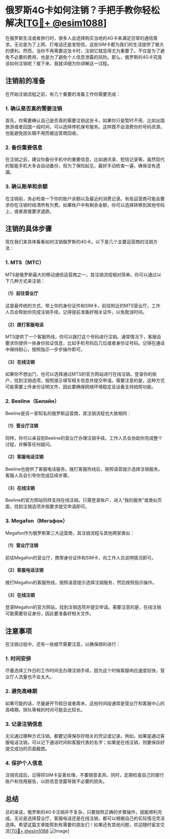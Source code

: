 # 俄罗斯4G卡如何注销？手把手教你轻松解决[[TG💪+ @esim1088](https://t.me/s/esim1088)]

在俄罗斯生活或者旅行时，很多人会选择购买当地的4G卡来满足日常的通信需求。无论是为了上网、打电话还是发短信，这些SIM卡都为我们的生活提供了极大的便利。然而，当你不再需要这张卡时，注销它就显得尤为重要了。不仅是为了避免不必要的费用，也是为了避免个人信息泄露的风险。那么，俄罗斯的4G卡究竟该如何注销呢？接下来，我就详细为你讲解这一过程。

## 注销前的准备

在开始注销流程之前，有几个重要的准备工作你需要完成：

### 1. 确认是否真的需要注销

首先，你需要确认自己是否真的需要注销这张卡。如果你只是暂时不用，比如出国旅游或者回国一段时间，可以选择停机保号服务。这样既不会浪费你的号码资源，也能避免因长期不用而被运营商回收。

### 2. 备份重要信息

在注销之前，建议你备份手机中的重要信息，比如通讯录、短信记录等。虽然现代的智能手机大多会自动备份，但为了保险起见，最好手动检查一遍，确保没有遗漏。

### 3. 确认账单和余额

在注销前，务必检查一下你的账户余额以及最近的消费记录。有些运营商可能会要求你在注销时结清所有欠费。如果账户中有剩余金额，你可以选择转移到其他号码上，或者直接要求退款。

## 注销的具体步骤

现在我们来具体看看如何注销俄罗斯的4G卡。以下是几个主要运营商的注销方法：

### 1. MTS（МТС）

MTS是俄罗斯最大的移动通信运营商之一，其注销流程相对简单。你可以通过以下几种方式来注销：

#### （1）前往营业厅

这是最传统的方式。带上你的身份证件和SIM卡，前往附近的MTS营业厅。工作人员会帮助你完成注销手续。记得提前准备好相关证件，以免耽误时间。

#### （2）拨打客服电话

MTS提供了一个客服热线，你可以拨打这个号码进行注销。通常情况下，客服会要求你提供一些身份验证信息，比如手机号码后几位或者身份证号码。记得在通话中保持耐心，按照指示一步步操作即可。

#### （3）在线注销

如果你不想出门，也可以选择通过MTS的官方网站进行在线注销。登录你的账户，找到注销选项，按照提示填写相关信息并提交申请。需要注意的是，这种方式可能需要上传身份证明文件，因此要确保网络环境稳定且设备支持拍照功能。

### 2. Beeline（Билайн）

Beeline是另一家知名的俄罗斯运营商，其注销流程也大致相同：

#### （1）营业厅注销

同样，你可以亲自到Beeline的营业厅办理注销手续。工作人员会协助你完成整个过程，并解答任何疑问。

#### （2）客服电话注销

Beeline也提供了客服电话服务。拨打客服热线后，按照语音提示选择注销服务。客服人员会引导你完成后续步骤。

#### （3）在线注销

Beeline的官方网站同样支持在线注销。只需登录账户，进入“我的服务”或类似页面，找到注销选项并按要求提交申请即可。

### 3. Megafon（Мегафон）

Megafon作为俄罗斯第三大运营商，其注销流程与其他两家类似：

#### （1）营业厅注销

前往Megafon的营业厅，携带身份证件和SIM卡，向工作人员说明情况即可。

#### （2）客服电话注销

拨打Megafon的客服热线，按照语音提示选择注销服务，然后按照指示操作。

#### （3）在线注销

登录Megafon的官方网站，找到注销选项并提交申请。需要注意的是，在线注销可能需要验证身份，因此要准备好相关文件。

## 注意事项

在注销过程中，还有一些细节需要注意，以确保顺利进行：

### 1. 时间安排

尽量选择工作日的工作时间去办理注销手续，因为这个时候客服响应速度较快，营业厅人流量也不会太大。

### 2. 避免高峰期

如果可能的话，尽量避开节假日或者周末，这些时间段通常是营业厅和客服中心的高峰期，排队等候的时间可能会比较长。

### 3. 记录注销信息

无论通过哪种方式注销，都要记得保存好相关的凭证或记录。例如，如果是通过客服电话注销，可以记下通话时间和客服代表的名字；如果是在线注销，则要保存好提交成功的页面截图。

### 4. 保护个人信息

注销完成后，记得将SIM卡妥善处理，不要随意丢弃。同时，定期检查自己的银行账户和信用报告，以防信息泄露导致不必要的损失。

## 总结

总的来说，俄罗斯的4G卡注销并不复杂，只要按照正确的步骤操作，就能顺利完成。无论是选择营业厅、客服电话还是在线注销，都可以根据自己的实际情况灵活选择。希望这篇文章能帮到有需要的朋友们！如果还有其他问题，欢迎随时留言交流[[TG💪+ @esim1088](https://t.me/s/esim1088) ![Image](https://i.postimg.cc/4NQfJmqS/Snipaste-2025-05-13-00-14-12.png)]